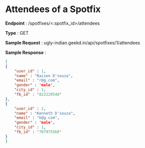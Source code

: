 # Attendees of a Spotfix
**Endpoint** : /spotfixes/<:spotfix_id>/attendees

**Type**	 : GET

**Sample Request** : ugly-indian.geekd.in/api/spotfixes/1/attendees

**Sample Response** :
```json
[
{
	"user_id" : 1,
	"name" : "Raison D'souza",
	"email" : "r@g.com",
	"gender" : 'male',
	"city_id" : 1,
	"fb_id" : '822220540' 
},
{
	"user_id" : 2,
	"name" : "Kenneth D'souza",
	"email" : "k@g.com",
	"gender" : 'male',
	"city_id" : 1,
	"fb_id" : '707975568' 
}
]
```
